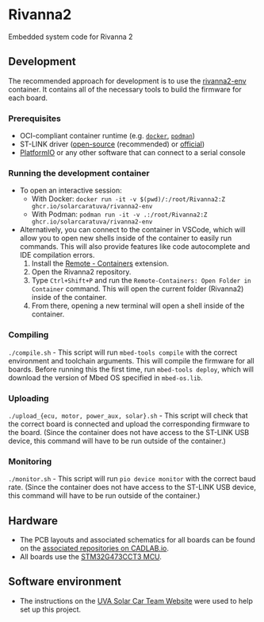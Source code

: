 # Rivanna2

Embedded system code for Rivanna 2

## Development
The recommended approach for development is to use the [rivanna2-env](https://github.com/orgs/solarcaratuva/packages/container/package/rivanna2-env) container. It contains all of the necessary tools to build the firmware for each board. 

### Prerequisites
- OCI-compliant container runtime (e.g. [`docker`](https://docs.docker.com/engine/install/), [`podman`](https://podman.io/getting-started/installation))
- ST-LINK driver ([open-source](https://github.com/stlink-org/stlink) (recommended) or [official](https://www.st.com/en/development-tools/stsw-link009.html))
- [PlatformIO](https://platformio.org/install/cli) or any other software that can connect to a serial console

### Running the development container
- To open an interactive session:
  - With Docker: `docker run -it -v $(pwd)/:/root/Rivanna2:Z ghcr.io/solarcaratuva/rivanna2-env`
  - With Podman: `podman run -it -v .:/root/Rivanna2:Z ghcr.io/solarcaratuva/rivanna2-env` 
- Alternatively, you can connect to the container in VSCode, which will allow you to open new shells inside of the container to easily run commands. This will also provide features like code autocomplete and IDE compilation errors. 
  1. Install the [Remote - Containers](https://marketplace.visualstudio.com/items?itemName=ms-vscode-remote.remote-containers) extension.
  2. Open the Rivanna2 repository.
  3. Type `Ctrl+Shift+P` and run the `Remote-Containers: Open Folder in Container` command. This will open the current folder (Rivanna2) inside of the container.
  4. From there, opening a new terminal will open a shell inside of the container.

### Compiling
`./compile.sh` - This script will run `mbed-tools compile` with the correct environment and toolchain arguments. This will compile the firmware for all boards. Before running this the first time, run `mbed-tools deploy`, which will download the version of Mbed OS specified in `mbed-os.lib`.

### Uploading
`./upload_{ecu, motor, power_aux, solar}.sh` - This script will check that the correct board is connected and upload the corresponding firmware to the board. (Since the container does not have access to the ST-LINK USB device, this command will have to be run outside of the container.)

### Monitoring
`./monitor.sh` - This script will run `pio device monitor` with the correct baud rate. (Since the container does not have access to the ST-LINK USB device, this command will have to be run outside of the container.)

## Hardware
* The PCB layouts and associated schematics for all boards can be found on the [associated repositories on CADLAB.io](https://cadlab.io/solar-car-uva).
* All boards use the [STM32G473CCT3 MCU](https://www.st.com/resource/en/datasheet/stm32g473ce.pdf).

## Software environment
* The instructions on the [UVA Solar Car Team Website](https://solarcaratuva.github.io/software/stm32-mbed-info.html) were used to help set up this project.
